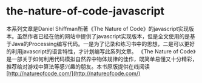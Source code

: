 # the-nature-of-code-javascript
  本系列文章是Daniel Shiffman所著《The Nature of Code》的javascript实现版本。虽然作者已经在他的网站中提供了javascript实现版本，但是全文使用的是基于Java的Processing编写代码。一是为了记录和练习书中的思想，二是可以更好的利用javascript的语言特性，才计划编写此系列文章。
  《The Nature of Code》是一部关于如何利用代码模拟自然界中物体规律的佳作，既简单易懂又十分精彩，推荐给对游戏中算法等感兴趣的朋友。本书原版提供在线阅读[http://natureofcode.com/](http://natureofcode.com/)
